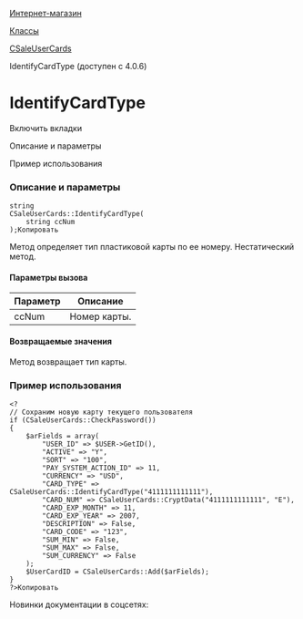[Интернет-магазин](/api_help/sale/index.php)

[Классы](/api_help/sale/classes/index.php)

[CSaleUserCards](/api_help/sale/classes/csaleusercards/index.php)

IdentifyCardType (доступен с 4.0.6)

IdentifyCardType
================

Включить вкладки

Описание и параметры

Пример использования

### Описание и параметры

```
string
CSaleUserCards::IdentifyCardType(
	string ccNum
);Копировать
```

Метод определяет тип пластиковой карты по ее номеру. Нестатический метод.

#### Параметры вызова

| Параметр | Описание |
| --- | --- |
| ccNum | Номер карты. |

#### Возвращаемые значения

Метод возвращает тип карты.

### Пример использования

```
<?
// Сохраним новую карту текущего пользователя
if (CSaleUserCards::CheckPassword())
{
	$arFields = array(
		"USER_ID" => $USER->GetID(),
		"ACTIVE" => "Y",
		"SORT" => "100",
		"PAY_SYSTEM_ACTION_ID" => 11,
		"CURRENCY" => "USD",
		"CARD_TYPE" => CSaleUserCards::IdentifyCardType("4111111111111"),
		"CARD_NUM" => CSaleUserCards::CryptData("4111111111111", "E"),
		"CARD_EXP_MONTH" => 11,
		"CARD_EXP_YEAR" => 2007,
		"DESCRIPTION" => False,
		"CARD_CODE" => "123",
		"SUM_MIN" => False,
		"SUM_MAX" => False,
		"SUM_CURRENCY" => False
	);
	$UserCardID = CSaleUserCards::Add($arFields);
}
?>Копировать
```

Новинки документации в соцсетях: